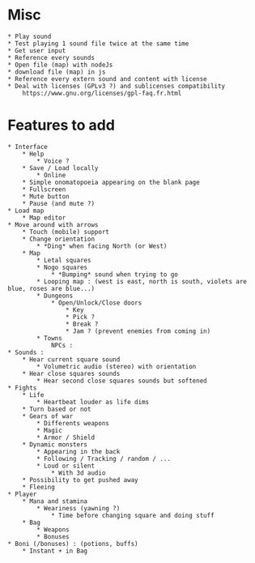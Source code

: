 Misc
====
    * Play sound
    * Test playing 1 sound file twice at the same time
    * Get user input
    * Reference every sounds
    * Open file (map) with nodeJs
    * download file (map) in js
    * Reference every extern sound and content with license
    * Deal with licenses (GPLv3 ?) and sublicenses compatibility
        https://www.gnu.org/licenses/gpl-faq.fr.html

Features to add
===============
    * Interface
        * Help
            * Voice ?
        * Save / Load locally
            * Online
        * Simple onomatopoeia appearing on the blank page
        * Fullscreen
        * Mute button
        * Pause (and mute ?)
    * Load map
        * Map editor
    * Move around with arrows
        * Touch (mobile) support
        * Change orientation
            * *Ding* when facing North (or West)
        * Map
            * Letal squares
            * Nogo squares
                * *Bumping* sound when trying to go
            * Looping map : (west is east, north is south, violets are blue, roses are blue...)
            * Dungeons
                * Open/Unlock/Close doors
                    * Key
                    * Pick ?
                    * Break ?
                    * Jam ? (prevent enemies from coming in)
            * Towns
                NPCs :
    * Sounds :
        * Hear current square sound
            * Volumetric audio (stereo) with orientation
        * Hear close squares sounds
            * Hear second close squares sounds but softened
    * Fights
        * Life
            * Heartbeat louder as life dims
        * Turn based or not
        * Gears of war
            * Differents weapons
            * Magic
            * Armor / Shield
        * Dynamic monsters
            * Appearing in the back
            * Following / Tracking / random / ...
            * Loud or silent
                * With 3d audio
        * Possibility to get pushed away
        * Fleeing
    * Player
        * Mana and stamina
            * Weariness (yawning ?)
                * Time before changing square and doing stuff
        * Bag
            * Weapons
            * Bonuses
    * Boni (/bonuses) : (potions, buffs)
        * Instant + in Bag
